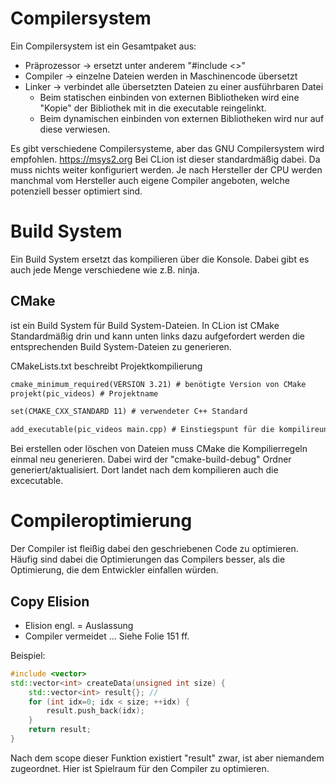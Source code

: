 # Compilersystem
Ein Compilersystem ist ein Gesamtpaket aus:
- Präprozessor -> ersetzt unter anderem "#include <>"
- Compiler -> einzelne Dateien werden in Maschinencode übersetzt
- Linker -> verbindet alle übersetzten Dateien zu einer ausführbaren Datei
	- Beim statischen einbinden von externen Bibliotheken wird eine "Kopie" der Bibliothek mit in die executable reingelinkt.
	- Beim dynamischen einbinden von externen Bibliotheken wird nur auf diese verwiesen.

Es gibt verschiedene Compilersysteme, aber das GNU Compilersystem wird empfohlen.
	https://msys2.org
	Bei CLion ist dieser standardmäßig dabei. Da muss nichts weiter konfiguriert werden.
	Je nach Hersteller der CPU werden manchmal vom Hersteller auch eigene Compiler angeboten, welche potenziell besser optimiert sind.

# Build System
Ein Build System ersetzt das kompilieren über die Konsole. Dabei gibt es auch jede Menge verschiedene wie z.B. ninja.

## CMake
ist ein Build System für Build System-Dateien. 
In CLion ist CMake Standardmäßig drin und kann unten links dazu aufgefordert werden die entsprechenden Build System-Dateien zu generieren.

CMakeLists.txt beschreibt Projektkompilierung
``` txt
cmake_minimum_required(VERSION 3.21) # benötigte Version von CMake
projekt(pic_videos) # Projektname

set(CMAKE_CXX_STANDARD 11) # verwendeter C++ Standard

add_executable(pic_videos main.cpp) # Einstiegspunt für die kompilireung und alle damit verbundenen Dateien
```
Bei erstellen oder löschen von Dateien muss CMake die Kompilierregeln einmal neu generieren.
Dabei wird der "cmake-build-debug" Ordner generiert/aktualisiert. Dort landet nach dem kompilieren auch die excecutable.


# Compileroptimierung
Der Compiler ist fleißig dabei den geschriebenen Code zu optimieren. Häufig sind dabei die Optimierungen das Compilers besser, als die Optimierung, die dem Entwickler einfallen würden.
## Copy Elision
- Elision engl. = Auslassung
- Compiler vermeidet ...
Siehe Folie 151 ff.

Beispiel:
``` C++
#include <vector>
std::vector<int> createData(unsigned int size) {
	std::vector<int> result{}; // 
	for (int idx=0; idx < size; ++idx) {
		result.push_back(idx);
	}
	return result;
}
```
Nach dem scope dieser Funktion existiert "result" zwar, ist aber niemandem zugeordnet. Hier ist Spielraum für den Compiler zu optimieren. 
